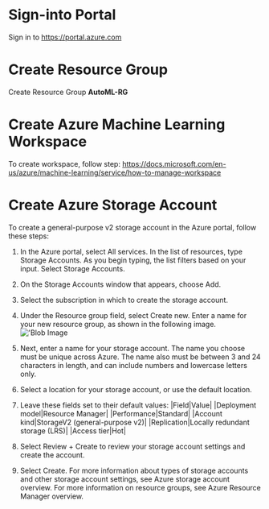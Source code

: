 # Sign-into Portal

Sign in to https://portal.azure.com

# Create Resource Group 

Create Resource Group **AutoML-RG**

# Create Azure Machine Learning Workspace

To create workspace, follow step: https://docs.microsoft.com/en-us/azure/machine-learning/service/how-to-manage-workspace

# Create Azure Storage Account

To create a general-purpose v2 storage account in the Azure portal, follow these steps:
1. In the Azure portal, select All services. In the list of resources, type Storage Accounts. As you begin typing, the list filters based on your input. Select Storage Accounts.
2. On the Storage Accounts window that appears, choose Add.
3. Select the subscription in which to create the storage account.
4. Under the Resource group field, select Create new. Enter a name for your new resource group, as shown in the following image.
!['Blob Image]("https://github.com/Jscholtes128/Azure-Automated-ML-Workshop/blob/master/Media/Images/create-resource-group.png")

5. Next, enter a name for your storage account. The name you choose must be unique across Azure. The name also must be between 3 and 24 characters in length, and can include numbers and lowercase letters only.
6. Select a location for your storage account, or use the default location.
7. Leave these fields set to their default values: 
	|Field|Value|
	|Deployment model|Resource Manager|
	|Performance|Standard|
	|Account kind|StorageV2 (general-purpose v2)|
	|Replication|Locally redundant storage (LRS)|
	|Access tier|Hot|
8. Select Review + Create to review your storage account settings and create the account.
9. Select Create.
For more information about types of storage accounts and other storage account settings, see Azure storage account overview. For more information on resource groups, see Azure Resource Manager overview.
